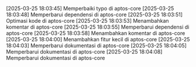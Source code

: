 [2025-03-25 18:03:45] Memperbaiki typo di aptos-core
[2025-03-25 18:03:48] Memperbarui dependensi di aptos-core
[2025-03-25 18:03:51] Optimasi kode di aptos-core
[2025-03-25 18:03:53] Menambahkan komentar di aptos-core
[2025-03-25 18:03:55] Memperbarui dependensi di aptos-core
[2025-03-25 18:03:58] Menambahkan komentar di aptos-core
[2025-03-25 18:04:00] Menambahkan fitur kecil di aptos-core
[2025-03-25 18:04:03] Memperbarui dokumentasi di aptos-core
[2025-03-25 18:04:05] Memperbarui dokumentasi di aptos-core
[2025-03-25 18:04:08] Memperbarui dokumentasi di aptos-core
